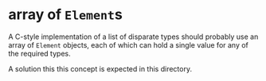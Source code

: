 # array of `Element`s

A C-style implementation of a list of disparate types
should probably use an array of `Element` objects,
each of which can hold a single value for
any of the required types.

A solution this this concept is expected in 
this directory.